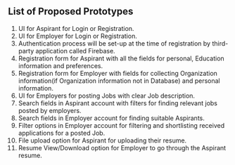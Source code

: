 ## List of Proposed Prototypes
1. UI for Aspirant for Login or Registration.
2. UI for Employer for Login or Registration.
3. Authentication process will be set-up at the time of registration by third-party application called Firebase.
4. Registration form for Aspirant with all the fields for personal, Education information and preferences.
5. Registration form for Employer with fields for collecting Organization information(if Organization information not in Database) and personal information.
6. UI for Employers for posting Jobs with clear Job description.
7. Search fields in Aspirant account with filters for finding relevant jobs posted by employers.
8. Search fields in Employer account for finding suitable Aspirants.
9. Filter options in Employer account for filtering and shortlisting received applications for a posted Job.
10. File upload option for Aspirant for uploading their resume.
11. Resume View/Download option for Employer to go through the Aspirant resume.